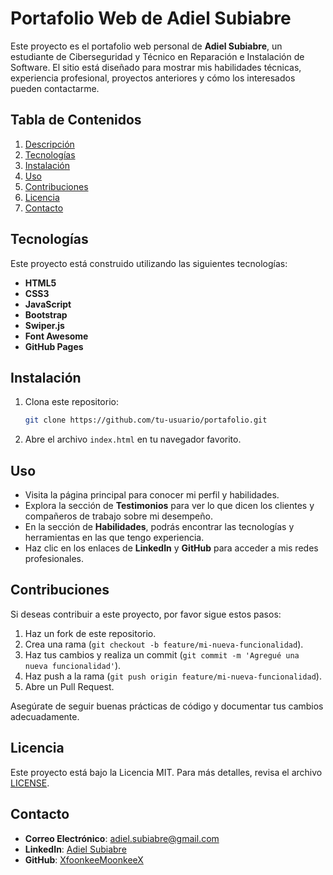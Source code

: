 # Portafolio Web de Adiel Subiabre

Este proyecto es el portafolio web personal de **Adiel Subiabre**, un estudiante de Ciberseguridad y Técnico en Reparación e Instalación de Software. El sitio está diseñado para mostrar mis habilidades técnicas, experiencia profesional, proyectos anteriores y cómo los interesados pueden contactarme.

## Tabla de Contenidos
1. [Descripción](#descripción)
2. [Tecnologías](#tecnologías)
3. [Instalación](#instalación)
4. [Uso](#uso)
5. [Contribuciones](#contribuciones)
6. [Licencia](#licencia)
7. [Contacto](#contacto)

## Tecnologías

Este proyecto está construido utilizando las siguientes tecnologías:

- **HTML5**
- **CSS3**
- **JavaScript**
- **Bootstrap**
- **Swiper.js**
- **Font Awesome**
- **GitHub Pages**

## Instalación

1. Clona este repositorio:
    ```bash
    git clone https://github.com/tu-usuario/portafolio.git
    ```

2. Abre el archivo `index.html` en tu navegador favorito.

## Uso

- Visita la página principal para conocer mi perfil y habilidades.
- Explora la sección de **Testimonios** para ver lo que dicen los clientes y compañeros de trabajo sobre mi desempeño.
- En la sección de **Habilidades**, podrás encontrar las tecnologías y herramientas en las que tengo experiencia.
- Haz clic en los enlaces de **LinkedIn** y **GitHub** para acceder a mis redes profesionales.

## Contribuciones

Si deseas contribuir a este proyecto, por favor sigue estos pasos:

1. Haz un fork de este repositorio.
2. Crea una rama (`git checkout -b feature/mi-nueva-funcionalidad`).
3. Haz tus cambios y realiza un commit (`git commit -m 'Agregué una nueva funcionalidad'`).
4. Haz push a la rama (`git push origin feature/mi-nueva-funcionalidad`).
5. Abre un Pull Request.

Asegúrate de seguir buenas prácticas de código y documentar tus cambios adecuadamente.

## Licencia

Este proyecto está bajo la Licencia MIT. Para más detalles, revisa el archivo [LICENSE](LICENSE).

## Contacto

- **Correo Electrónico**: [adiel.subiabre@gmail.com](mailto:adiel.subiabre@gmail.com)
- **LinkedIn**: [Adiel Subiabre](https://www.linkedin.com/in/adiel-alejandro-subiabre-diaz-070890340/)
- **GitHub**: [XfoonkeeMoonkeeX](https://github.com/XfoonkeeMoonkeeX)
